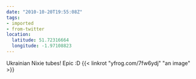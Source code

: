 ```yaml
---
date: "2010-10-20T19:55:08Z"
tags:
- imported
- from-twitter
location:
  latitude: 51.72316664
  longitude: -1.97108823
---
```

Ukrainian Nixie tubes\! Epic :D {{< linkrot "yfrog.com/7fw6ydj" "an image" >}}
